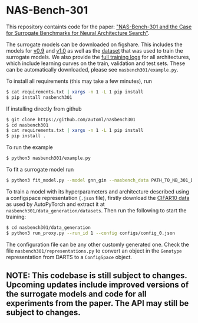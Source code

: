 # NAS-Bench-301

This repository containts code for the paper: ["NAS-Bench-301 and the Case for Surrogate Benchmarks for Neural Architecture Search"](https://arxiv.org/abs/2008.09777).

The surrogate models can be downloaded on figshare. This includes the models for [v0.9](https://figshare.com/articles/software/nasbench301_models_v0_9_zip/12962432) and [v1.0](https://figshare.com/articles/software/nasbench301_models_v1_0_zip/13061510) as well as the [dataset](https://figshare.com/articles/dataset/NAS-Bench-301_Dataset_v1_0/13246952) that was used to train the surrogate models. We also provide the [full training logs](https://figshare.com/articles/dataset/nasbench301_full_data/13286105) for all architectures, which include learning curves on the train, validation and test sets. These can
be automatically downloaded, please see `nasbench301/example.py`.

To install all requirements (this may take a few minutes), run

```sh
$ cat requirements.txt | xargs -n 1 -L 1 pip install
$ pip install nasbench301
```

If installing directly from github
```sh
$ git clone https://github.com/automl/nasbench301
$ cd nasbench301
$ cat requirements.txt | xargs -n 1 -L 1 pip install
$ pip install .
```

To run the example
```sh
$ python3 nasbench301/example.py
```

To fit a surrogate model run

```sh
$ python3 fit_model.py --model gnn_gin --nasbench_data PATH_TO_NB_301_DATA_ROOT --data_config_path configs/data_configs/nb_301.json  --log_dir LOG_DIR
```

To train a model with its hyperparameters and architecture described using a configspace representation (`.json` file), firstly download the [CIFAR10 data](https://drive.google.com/file/d/1d5eusa5Pslje99MMEw_VRaYD6oqRNxdU/view?usp=sharing) as used by AutoPyTorch and extract it at `nasbench301/data_generation/datasets`. Then run the following to start the training:

```sh
$ cd nasbench301/data_generation
$ python3 run_proxy.py --run_id 1 --config configs/config_0.json
```

The configuration file can be any other customly generated one. Check the file `nasbench301/representations.py` to convert an object in the `Genotype` representation from DARTS to a `ConfigSpace` object.

## NOTE: This codebase is still subject to changes. Upcoming updates include improved versions of the surrogate models and code for all experiments from the paper. The API may still be subject to changes.
